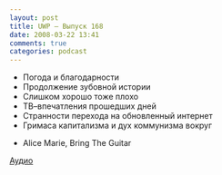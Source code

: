 ```yaml
---
layout: post
title: UWP – Выпуск 168
date: 2008-03-22 13:41
comments: true
categories: podcast
---
```


- Погода и благодарности
- Продолжение зубовной истории
- Слишком хорошо тоже плохо
- ТВ–впечатления прошедших дней
- Странности перехода на обновленный интернет
- Гримаса капитализма и дух коммунизма вокруг


* Alice Marie, Bring The Guitar

[Аудио](https://podcast.umputun.com/media/ump_podcast168.mp3)
<audio src="https://podcast.umputun.com/media/ump_podcast168.mp3" preload="none">